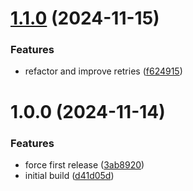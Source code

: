 # [1.1.0](https://github.com/p2p-org/cosmos-evm-exporter/compare/v1.0.0...v1.1.0) (2024-11-15)


### Features

* refactor and improve retries ([f624915](https://github.com/p2p-org/cosmos-evm-exporter/commit/f6249150f1a05eba106437bdec2a283d2327f4b7))

# 1.0.0 (2024-11-14)


### Features

* force first release ([3ab8920](https://github.com/p2p-org/cosmos-evm-exporter/commit/3ab8920018d8399c97055a721ba199d123bd70b3))
* initial build ([d41d05d](https://github.com/p2p-org/cosmos-evm-exporter/commit/d41d05d9038f33429bf66289b25cc9f2a6ca7e34))
